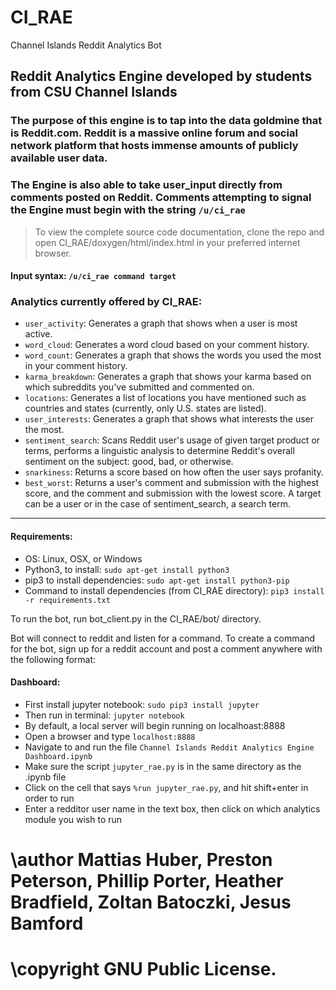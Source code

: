 # CI_RAE
Channel Islands Reddit Analytics Bot

## Reddit Analytics Engine developed by students from CSU Channel Islands

### The purpose of this engine is to tap into the data goldmine that is Reddit.com. Reddit is a massive online forum and social network platform that hosts immense amounts of publicly available user data.    
### The Engine is also able to take user_input directly from comments posted on Reddit. Comments attempting to signal the Engine must begin with the string `/u/ci_rae`

> To view the complete source code documentation, clone the repo and open CI_RAE/doxygen/html/index.html in your preferred internet browser.

#### Input syntax: `/u/ci_rae command target`

### Analytics currently offered by CI_RAE:
* `user_activity`: Generates a graph that shows when a user is most active.
* `word_cloud`: Generates a word cloud based on your comment history.
* `word_count`: Generates a graph that shows the words you used the most in your comment history.
* `karma_breakdown`: Generates a graph that shows your karma based on which subreddits you've submitted and commented on.
* `locations`: Generates a list of locations you have mentioned such as countries and states (currently, only U.S. states are listed).
* `user_interests`: Generates a graph that shows what interests the user the most.
* `sentiment_search`: Scans Reddit user's usage of given target product or terms, performs a linguistic analysis to determine Reddit's overall sentiment on the subject: good, bad, or otherwise.
* `snarkiness`: Returns a score based on how often the user says profanity.
* `best_worst`: Returns a user's comment and submission with the highest score, and the comment and submission with the lowest score.
A target can be a user or in the case of sentiment_search, a search term.

---

#### Requirements:
* OS: Linux, OSX, or Windows
* Python3, to install: `sudo apt-get install python3`
* pip3 to install dependencies: `sudo apt-get install python3-pip`
* Command to install dependencies (from CI_RAE directory): `pip3 install -r requirements.txt`

To run the bot, run bot_client.py in the CI_RAE/bot/ directory.

Bot will connect to reddit and listen for a command.  To create a command for the bot, sign up for a reddit account and post a comment anywhere with the following format:

#### Dashboard:
* First install jupyter notebook: `sudo pip3 install jupyter`
* Then run in terminal: `jupyter notebook`
* By default, a local server will begin running on localhoast:8888
* Open a browser and type `localhost:8888`
* Navigate to and run the file `Channel Islands Reddit Analytics Engine Dashboard.ipynb`
* Make sure the script `jupyter_rae.py` is in the same directory as the .ipynb file
* Click on the cell that says `%run jupyter_rae.py`, and hit shift+enter in order to run
* Enter a redditor user name in the text box, then click on which analytics module you wish to run


# \author Mattias Huber, Preston Peterson, Phillip Porter, Heather Bradfield, Zoltan Batoczki, Jesus Bamford
# \copyright GNU Public License.

